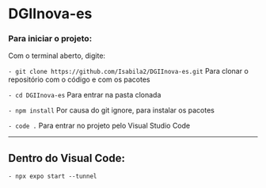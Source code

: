 # DGIInova-es

 ### Para iniciar o projeto:
Com o terminal aberto, digite:

``` - git clone https://github.com/Isabila2/DGIInova-es.git ```
 Para clonar o repositório com o código e com os pacotes

``` - cd DGIInova-es ```
 Para entrar na pasta clonada

``` - npm install ```
 Por causa do git ignore, para instalar os pacotes

``` - code . ```
Para entrar no projeto pelo Visual Studio Code
  
_____________________________________________________________________________________

## Dentro do Visual Code:
``` - npx expo start --tunnel ```
  
